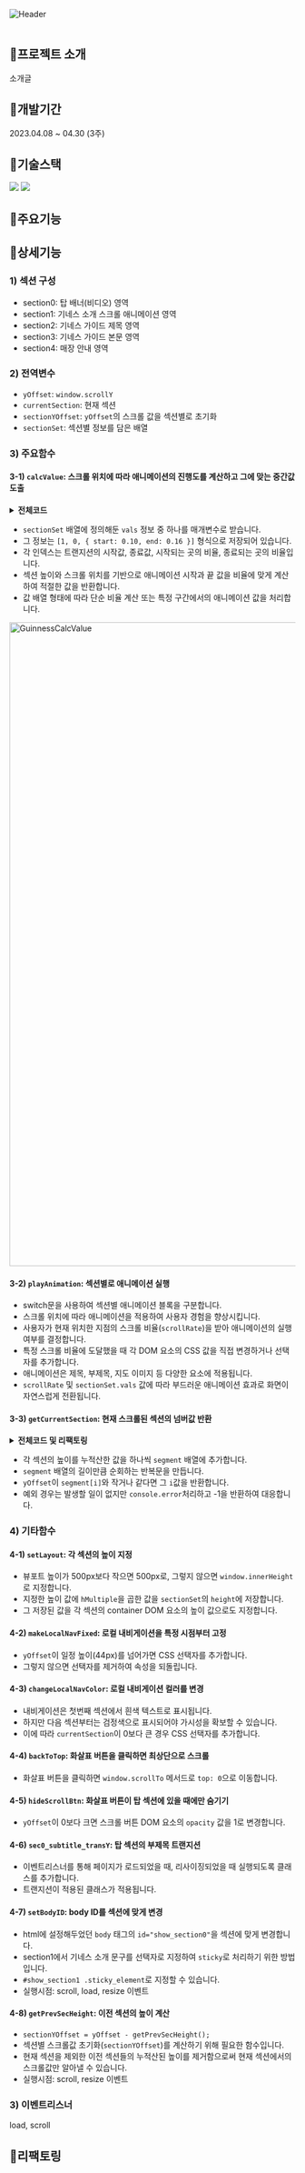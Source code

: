 ![Header](https://capsule-render.vercel.app/api?type=rect&color=341e11&text=Guinness&desc=바닐라%20자바스크립트로%20구현한%20기네스%20맥주%20소개%20앱&section=header&height=250&fontColor=ffffff&fontSize=60&fontAlignY=45&descAlignY=67&descSize=30)
<br><br>

## 📍프로젝트 소개
소개글

## 📍개발기간
2023.04.08 ~ 04.30 (3주)

## 📍기술스택
<div>
	<img src="https://img.shields.io/badge/JavaScript-F7DF1E?style=for-the-badge&logo=javascript&logoColor=black">
	<img src="https://img.shields.io/badge/CSS-1572B6?style=for-the-badge&logo=css3&logoColor=white">
</div>

## 📍주요기능

## 📍상세기능
### 1) 섹션 구성
- section0: 탑 배너(비디오) 영역
- section1: 기네스 소개 스크롤 애니메이션 영역
- section2: 기네스 가이드 제목 영역
- section3: 기네스 가이드 본문 영역
- section4: 매장 안내 영역

### 2) 전역변수
- `yOffset`: `window.scrollY`
- `currentSection`: 현재 섹션
- `sectionYOffset`: `yOffset`의 스크롤 값을 섹션별로 초기화
- `sectionSet`: 섹션별 정보를 담은 배열

### 3) 주요함수
#### 3-1) `calcValue`: 스크롤 위치에 따라 애니메이션의 진행도를 계산하고 그에 맞는 중간값 도출
<details>
	<p><summary><strong>전체코드</strong></summary></p>

```javascript
const calcValue = function (values) {
  let result = 0; // 결과(CSS값)
  let ratio = 0; // 비율

  // 부분 애니메이션 계산 시 필요한 변수
  let partStart = 0;
  let partEnd = 0;
  let partDistance = 0;

  // 현재 섹션의 높이
  const curHeight = sectionSet[currentSection].height;

  // [1, 0];
  if (values.length === 2) {
    // 비율 구하기
    ratio = sectionYOffset / curHeight;

    // 비율에 따른 CSS값 구하기
    result = (values[1] - values[0]) * ratio + values[0];
  }

  // [1, 0, {start, end}]
  else if (values.length === 3) {
    partStart = values[2].start * curHeight;
    partEnd = values[2].end * curHeight;
    partDistance = partEnd - partStart;

    if (sectionYOffset < partStart) {
      result = values[0];
    } else if (sectionYOffset > partEnd) {
      result = values[1];
    } else {
      ratio = (sectionYOffset - partStart) / partDistance;
      result = (values[1] - values[0]) * ratio + values[0];
    }
  }
  return result;
};
```
</details>

- `sectionSet` 배열에 정의해둔 `vals` 정보 중 하나를 매개변수로 받습니다.
- 그 정보는 `[1, 0, { start: 0.10, end: 0.16 }]` 형식으로 저장되어 있습니다.
- 각 인덱스는 트랜지션의 시작값, 종료값, 시작되는 곳의 비율, 종료되는 곳의 비율입니다.
- 섹션 높이와 스크롤 위치를 기반으로 애니메이션 시작과 끝 값을 비율에 맞게 계산하여 적절한 값을 반환합니다.
- 값 배열 형태에 따라 단순 비율 계산 또는 특정 구간에서의 애니메이션 값을 처리합니다.
<img width="1133" alt="GuinnessCalcValue" src="https://github.com/user-attachments/assets/cc901336-91cf-4477-ae67-bcbf85a7a6d5">

#### 3-2) `playAnimation`: 섹션별로 애니메이션 실행
- switch문을 사용하여 섹션별 애니메이션 블록을 구분합니다.
- 스크롤 위치에 따라 애니메이션을 적용하여 사용자 경험을 향상시킵니다.
- 사용자가 현재 위치한 지점의 스크롤 비율(`scrollRate`)을 받아 애니메이션의 실행 여부를 결정합니다.
- 특정 스크롤 비율에 도달했을 때 각 DOM 요소의 CSS 값을 직접 변경하거나 선택자를 추가합니다.
- 애니메이션은 제목, 부제목, 지도 이미지 등 다양한 요소에 적용됩니다.
- `scrollRate` 및 `sectionSet.vals` 값에 따라 부드러운 애니메이션 효과로 화면이 자연스럽게 전환됩니다.

#### 3-3) `getCurrentSection`: 현재 스크롤된 섹션의 넘버값 반환
<details>
	<p><summary><strong>전체코드 및 리팩토링</strong></summary></p>

<p>반복되는 코드를 for 반복문을 통해 간소화하여 섹션 높이를 누적 계산하고, 현재 yOffset에 해당하는 섹션을 보다 효율적으로 판별합니다.</p>

<p>▿BEFORE</p>
	
  ```javascript
  const getCurrentSectionOriginal = function() {
      let segment = [
          sectionSet[0].height,
          sectionSet[0].height + sectionSet[1].height,
          sectionSet[0].height + sectionSet[1].height + sectionSet[2].height,
          sectionSet[0].height + sectionSet[1].height + sectionSet[2].height + sectionSet[3].height,
          sectionSet[0].height + sectionSet[1].height + sectionSet[2].height + sectionSet[3].height + sectionSet[4].height
      ];

      let section = 0;

      if (yOffset <= segment[0]) {
          section = 0;
      } else if ((yOffset > segment[0]) && (yOffset <= segment[1])) {
          section = 1;
      } else if ((yOffset > segment[1]) && (yOffset <= segment[2])) {
          section = 2;
      } else if ((yOffset > segment[2]) && (yOffset <= segment[3])) {
          section = 3;
      } else if ((yOffset > segment[3]) && (yOffset <= segment[4])) {
          section = 4;
      } else {
          console.error("[ERROR] getCurrentSection()");
      }
      return section;
  };
```

<p>▿AFTER</p>

  ```javascript
  const getCurrentSection = function() {
    const segment = [];
    let accumulatedHeight = 0;

    // 각 섹션의 높이를 누적하여 segment 배열에 추가
    for (let i = 0; i < sectionSet.length; i++) {
      accumulatedHeight += sectionSet[i].height;
      segment.push(accumulatedHeight);
    }

    // 현재 yOffset이 어느 섹션에 해당하는지 판별
    for (let i = 0; i < segment.length; i++) {
      if (yOffset <= segment[i]) {
        return i;
      }
    }

    // 발생할 일이 없지만~
    console.error("[ERROR] getCurrentSection()");
    return -1; // 유효하지 않은 값 반환
  }
```
</details>

- 각 섹션의 높이를 누적산한 값을 하나씩 `segment` 배열에 추가합니다.
- `segment` 배열의 길이만큼 순회하는 반복문을 만듭니다.
- `yOffset`이 `segment[i]`와 작거나 같다면 그 `i`값을 반환합니다.
- 예외 경우는 발생할 일이 없지만 `console.error`처리하고 -1을 반환하여 대응합니다.

### 4) 기타함수
#### 4-1) `setLayout`: 각 섹션의 높이 지정
- 뷰포트 높이가 500px보다 작으면 500px로, 그렇지 않으면 `window.innerHeight`로 지정합니다.
- 지정한 높이 값에 `hMultiple`을 곱한 값을 `sectionSet`의 `height`에 저장합니다.
- 그 저장된 값을 각 섹션의 container DOM 요소의 높이 값으로도 지정합니다.

#### 4-2) `makeLocalNavFixed`: 로컬 내비게이션을 특정 시점부터 고정
- `yOffset`이 일정 높이(44px)를 넘어가면 CSS 선택자를 추가합니다.
- 그렇지 않으면 선택자를 제거하여 속성을 되돌립니다.

#### 4-3) `changeLocalNavColor`: 로컬 내비게이션 컬러를 변경
- 내비게이션은 첫번째 섹션에서 흰색 텍스트로 표시됩니다.
- 하지만 다음 섹션부터는 검정색으로 표시되어야 가시성을 확보할 수 있습니다.
- 이에 따라 `currentSection`이 0보다 큰 경우 CSS 선택자를 추가합니다.

#### 4-4) `backToTop`: 화살표 버튼을 클릭하면 최상단으로 스크롤
- 화살표 버튼을 클릭하면 `window.scrollTo` 메서드로 `top: 0`으로 이동합니다.

#### 4-5) `hideScrollBtn`: 화살표 버튼이 탑 섹션에 있을 때에만 숨기기
- `yOffset`이 0보다 크면 스크롤 버튼 DOM 요소의 `opacity` 값을 1로 변경합니다.

#### 4-6) `sec0_subtitle_transY`: 탑 섹션의 부제목 트랜지션
- 이벤트리스너를 통해 페이지가 로드되었을 때, 리사이징되었을 때 실행되도록 클래스를 추가합니다.
- 트랜지션이 적용된 클래스가 적용됩니다.


#### 4-7) `setBodyID`: body ID를 섹션에 맞게 변경
- html에 설정해두었던 `body` 태그의 `id="show_section0"`을 섹션에 맞게 변경합니다.
- section1에서 기네스 소개 문구를 선택자로 지정하여 `sticky`로 처리하기 위한 방법입니다.
- `#show_section1 .sticky_element`로 지정할 수 있습니다.
- 실행시점: scroll, load, resize 이벤트

#### 4-8) `getPrevSecHeight`: 이전 섹션의 높이 계산
- `sectionYOffset = yOffset - getPrevSecHeight();`
- 섹션별 스크롤값 초기화(`sectionYOffset`)를 계산하기 위해 필요한 함수입니다.
- 현재 섹션을 제외한 이전 섹션들의 누적산된 높이를 제거함으로써 현재 섹션에서의 스크롤값만 알아낼 수 있습니다.
- 실행시점: scroll, resize 이벤트



### 3) 이벤트리스너
load, scroll

## 📍리팩토링
